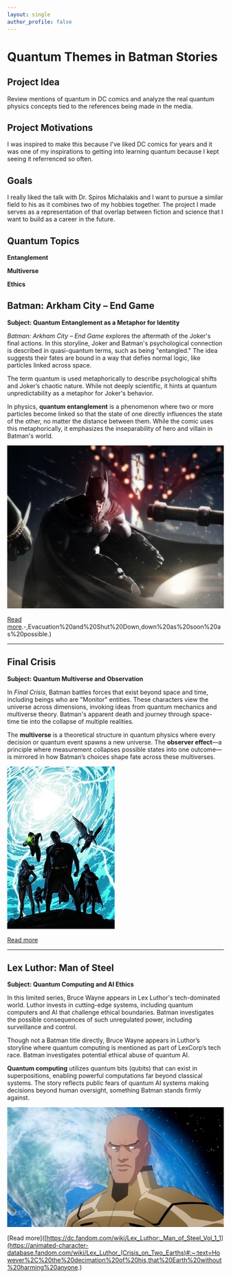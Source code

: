 ```yaml
---
layout: single
author_profile: false
---
```


# Quantum Themes in Batman Stories

## Project Idea
Review mentions of quantum in DC comics and analyze the real quantum physics concepts tied to the references being made in the media. 

## Project Motivations
I was inspired to make this because I've liked DC comics for years and it was one of my inspirations to getting into learning quantum because I kept seeing it referrenced so often. 

## Goals
I really liked the talk with Dr. Spiros Michalakis and I want to pursue a similar field to his as it combines two of my hobbies together. The project I made serves as a representation of that overlap between fiction and science that I want to build as a career in the future. 

## Quantum Topics 
**Entanglement**

**Multiverse**

**Ethics**


## Batman: Arkham City – End Game
**Subject: Quantum Entanglement as a Metaphor for Identity**

*Batman: Arkham City – End Game* explores the aftermath of the Joker's final actions. In this storyline, Joker and Batman's psychological connection is described in quasi-quantum terms, such as being "entangled." The idea suggests their fates are bound in a way that defies normal logic, like particles linked across space.

The term quantum is used metaphorically to describe psychological shifts and Joker’s chaotic nature. While not deeply scientific, it hints at quantum unpredictability as a metaphor for Joker's behavior.

In physics, **quantum entanglement** is a phenomenon where two or more particles become linked so that the state of one directly influences the state of the other, no matter the distance between them. While the comic uses this metaphorically, it emphasizes the inseparability of hero and villain in Batman's world.

![Arkham City](assets/images/batattack.jpeg)

[Read more](https://batman.fandom.com/wiki/Arkham_City#:~:text=presumably%20Arkham%20Asylum).-,Evacuation%20and%20Shut%20Down,down%20as%20soon%20as%20possible.)

---

## Final Crisis
**Subject: Quantum Multiverse and Observation**

In *Final Crisis*, Batman battles forces that exist beyond space and time, including beings who are "Monitor" entities. These characters view the universe across dimensions, invoking ideas from quantum mechanics and multiverse theory. Batman's apparent death and journey through space-time tie into the collapse of multiple realities.

The **multiverse** is a theoretical structure in quantum physics where every decision or quantum event spawns a new universe. The **observer effect**—a principle where measurement collapses possible states into one outcome—is mirrored in how Batman’s choices shape fate across these multiverses.

![Final Crisis](assets/images/FinalCrisis.jpeg)

[Read more](https://warnerbros.fandom.com/wiki/Quantum_Eigenstate_Device#:~:text=an%20Alternate%20Earth.-,History,and%20Destroyed%20the%20Alternate%20Earth.)

---

## Lex Luthor: Man of Steel
**Subject: Quantum Computing and AI Ethics**

In this limited series, Bruce Wayne appears in Lex Luthor's tech-dominated world. Luthor invests in cutting-edge systems, including quantum computers and AI that challenge ethical boundaries. Batman investigates the possible consequences of such unregulated power, including surveillance and control.

Though not a Batman title directly, Bruce Wayne appears in Luthor’s storyline where quantum computing is mentioned as part of LexCorp’s tech race. Batman investigates potential ethical abuse of quantum AI.

**Quantum computing** utilizes quantum bits (qubits) that can exist in superpositions, enabling powerful computations far beyond classical systems. The story reflects public fears of quantum AI systems making decisions beyond human oversight, something Batman stands firmly against.

![Lex Luthor](assets/images/Lex_Luthor_Crisis_on_two_earths.jpeg)

[Read more]([https://dc.fandom.com/wiki/Lex_Luthor:_Man_of_Steel_Vol_1_1](https://animated-character-database.fandom.com/wiki/Lex_Luthor_(Crisis_on_Two_Earths)#:~:text=However%2C%20the%20decimation%20of%20his,that%20Earth%20without%20harming%20anyone.)
